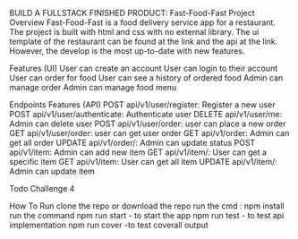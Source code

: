 BUILD A FULLSTACK FINISHED PRODUCT: 
Fast-Food-Fast Project Overview Fast-Food-Fast is a food delivery service app for a restaurant. The project is built with html and css with no external library. The ui template of the restaurant can be found at the link and the api at the link. However, the develop is the most up-to-date with new features.

Features (UI) 
User can create an account User can login to their account User can order for food User can see a history of ordered food Admin can manage order Admin can manage food menu

Endpoints Features (API) 
POST api/v1/user/register: Register a new user
POST api/v1/user/authenticate: Authenticate user 
DELETE api/v1/user/me: Admin can delete user 
POST api/v1/user/order: user can place a new order 
GET api/v1/user/order: user can get user order 
GET api/v1/order: Admin can get all order 
UPDATE api/v1/order/: Admin can update status 
POST api/v1/item: Admin can add new item 
GET api/v1/item/: User can get a specific item 
GET api/v1/item: User can get all item 
UPDATE api/v1/item/: Admin can update item

Todo Challenge 4

How To Run clone the repo or download the repo run the cmd : npm install run the command npm run start - to start the app npm run test - to test api implementation npm run cover -to test coverall output